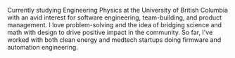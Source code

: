 Currently studying Engineering Physics at the University of British Columbia with an avid interest for software engineering, team-building, and product management. I love problem-solving and the idea of bridging science and math with design to drive positive impact in the community. So far, I've worked with both clean energy and medtech startups doing firmware and automation engineering.

